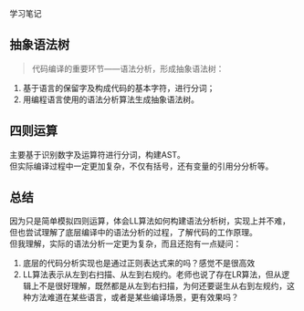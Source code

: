 学习笔记

## 抽象语法树 

> 代码编译的重要环节——语法分析，形成抽象语法树：
1. 基于语言的保留字及构成代码的基本字符，进行分词；
2. 用编程语言使用的语法分析算法生成抽象语法树。
 
 ## 四则运算
主要基于识别数字及运算符进行分词，构建AST。<br>
但实际编译过程中一定更加复杂，不仅有括号，还有变量的引用分分析等。

## 总结
因为只是简单模拟四则运算，体会LL算法如何构建语法分析树，实现上并不难，但也尝试理解了底层编译中的语法分析的过程，了解代码的工作原理。<br>
但我理解，实际的语法分析一定更为复杂，而且还抱有一点疑问：
1. 底层的代码分析实现也是通过正则表达式来的吗？感觉不是很高效
2. LL算法表示从左到右扫描、从左到右规约。老师也说了存在LR算法，但从逻辑上不是很好理解，既然都是从左到右扫描，为何还要诞生从右到左规约，这种方法难道在某些语言，或者是某些编译场景，更有效果吗？

